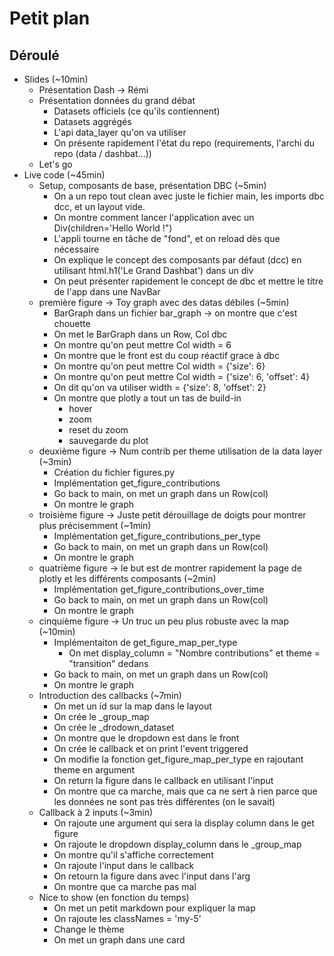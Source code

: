 # Petit plan

## Déroulé
- Slides (~10min)
    - Présentation Dash -> Rémi
    - Présentation données du grand débat
        - Datasets officiels (ce qu'ils contiennent)
        - Datasets aggrégés
        - L'api data_layer qu'on va utiliser
        - On présente rapidement l'état du repo (requirements, l'archi du repo (data / dashbat...))
    - Let's go
- Live code (~45min)
    - Setup, composants de base, présentation DBC (~5min)
        - On a un repo tout clean avec juste le fichier main, les imports dbc dcc, et un layout vide.
        - On montre comment lancer l'application avec un Div(children='Hello World !")
        - L'appli tourne en tâche de "fond", et on reload dès que nécessaire
        - On explique le concept des composants par défaut (dcc) en utilisant html.h1('Le Grand Dashbat') dans un div
        - On peut présenter rapidement le concept de dbc et mettre le titre de l'app dans une NavBar
    - première figure -> Toy graph avec des datas débiles (~5min)
        - BarGraph dans un fichier bar_graph -> on montre que c'est chouette
        - On met le BarGraph dans un Row, Col dbc
        - On montre qu'on peut mettre Col width = 6
        - On montre que le front est du coup réactif grace à dbc
        - On montre qu'on peut mettre Col width = {'size': 6}
        - On montre qu'on peut mettre Col width = {'size': 6, 'offset': 4}
        - On dit qu'on va utiliser width = {'size': 8, 'offset': 2}
        - On montre que plotly a tout un tas de build-in
            - hover
            - zoom
            - reset du zoom
            - sauvegarde du plot
    - deuxième figure -> Num contrib per theme utilisation de la data layer (~3min)
        - Création du fichier figures.py
        - Implémentation get_figure_contributions
        - Go back to main, on met un graph dans un Row(col)
        - On montre le graph
    - troisième figure -> Juste petit dérouillage de doigts pour montrer plus précisemment  (~1min)
        - Implémentation get_figure_contributions_per_type
        - Go back to main, on met un graph dans un Row(col)
        - On montre le graph
    - quatrième figure -> le but est de montrer rapidement la page de plotly et les différents composants (~2min)
        - Implémentation get_figure_contributions_over_time
        - Go back to main, on met un graph dans un Row(col)
        - On montre le graph
    - cinquième figure -> Un truc un peu plus robuste avec la map (~10min)
        - Implémentaiton de get_figure_map_per_type
            - On met display_column = "Nombre contributions" et theme = "transition" dedans
        - Go back to main, on met un graph dans un Row(col)
        - On montre le graph
    - Introduction des callbacks (~7min)
        - On met un id sur la map dans le layout
        - On crée le _group_map
        - On crée le _drodown_dataset
        - On montre que le dropdown est dans le front
        - On crée le callback et on print l'event triggered
        - On modifie la fonction get_figure_map_per_type en rajoutant theme en argument
        - On return la figure dans le callback en utilisant l'input
        - On montre que ca marche, mais que ca ne sert à rien parce que les données ne sont pas très différentes (on le savait)
    - Callback à 2 inputs (~3min)
        - On rajoute une argument qui sera la display column dans le get figure
        - On rajoute le dropdown display_column dans le _group_map
        - On montre qu'il s'affiche correctement
        - On rajoute l'input dans le callback
        - On retourn la figure dans avec l'input dans l'arg
        - On montre que ca marche pas mal
    - Nice to show (en fonction du temps)
        - On met un petit markdown pour expliquer la map
        - On rajoute les classNames = 'my-5'
        - Change le thème
        - On met un graph dans une card
